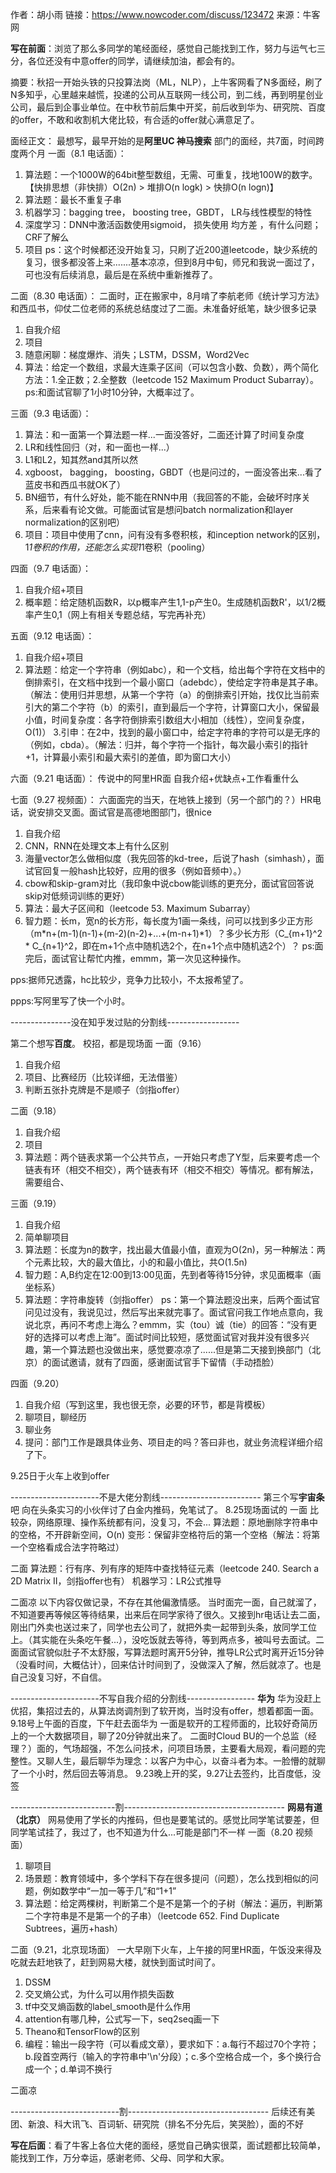 作者：胡小雨
链接：https://www.nowcoder.com/discuss/123472
来源：牛客网

**写在前面**：浏览了那么多同学的笔经面经，感觉自己能找到工作，努力与运气七三分，各位还没有中意offer的同学，请继续加油，都会有的。

摘要：秋招一开始头铁的只投算法岗（ML，NLP），上牛客网看了N多面经，刷了N多知乎，心里越来越慌，投递的公司从互联网一线公司，到二线，再到明星创业公司，最后到企事业单位。在中秋节前后集中开奖，前后收到华为、研究院、百度的offer，不敢和收割机大佬比较，有合适的offer就心满意足了。

面经正文：
最想写，最早开始的是**阿里UC 神马搜索** 部门的面经，共7面，时间跨度两个月
一面（8.1 电话面）：
1. 算法题：一个1000W的64bit整型数组，无需、可重复，找地100W的数字。 【快排思想（非快排）O(2n) > 堆排O(n logk) > 快排O(n logn)】
2. 算法题：最长不重复子串
3. 机器学习：bagging tree， boosting tree，GBDT， LR与线性模型的特性
4. 深度学习：DNN中激活函数使用sigmoid， 损失使用 均方差 ，有什么问题；CRF了解么
5. 项目
ps：这个时候都还没开始复习，只刷了近200道leetcode，缺少系统的复习，很多都没答上来.......基本凉凉，但到8月中旬，师兄和我说一面过了，可也没有后续消息，最后是在系统中重新推荐了。

二面（8.30 电话面）：
二面时，正在搬家中，8月啃了李航老师《统计学习方法》和西瓜书，仰仗二位老师的系统总结度过了二面。未准备好纸笔，缺少很多记录
1. 自我介绍
2. 项目
3. 随意闲聊：梯度爆炸、消失；LSTM，DSSM，Word2Vec
4. 算法：给定一个数组，求最大连乘子区间（可以包含小数、负数），两个简化方法：1.全正数；2.全整数（leetcode 152 Maximum Product Subarray）。
ps:和面试官聊了1小时10分钟，大概率过了。

三面（9.3 电话面）：
1. 算法：和一面第一个算法题一样...一面没答好，二面还计算了时间复杂度
2. LR和线性回归（对，和一面也一样...）
3. L1和L2，知其然and其所以然
4. xgboost， bagging， boosting，GBDT（也是问过的，一面没答出来...看了蓝皮书和西瓜书就OK了）
5. BN细节，有什么好处，能不能在RNN中用（我回答的不能，会破坏时序关系，后来看有论文做。可能面试官是想问batch normalization和layer normalization的区别吧）
6. 项目：项目中使用了cnn，问有没有多卷积核，和inception network的区别，1*1卷积的作用，还能怎么实现1*1卷积（pooling）

四面（9.7 电话面）：
1. 自我介绍+项目
2. 概率题：给定随机函数R，以p概率产生1,1-p产生0。生成随机函数R'，以1/2概率产生0,1（网上有相关专题总结，写完再补充）

五面（9.12 电话面）：
1. 自我介绍+项目
2. 算法题：给定一个字符串（例如abc），和一个文档，给出每个字符在文档中的倒排索引，在文档中找到一个最小窗口（adebdc），使给定字符串是其子串。（解法：使用归并思想，从第一个字符（a）的倒排索引开始，找仅比当前索引大的第二个字符（b）的索引，直到最后一个字符，计算窗口大小，保留最小值，时间复杂度：各字符倒排索引数组大小相加（线性），空间复杂度，O(1)）
3.引申：在2中，找到的最小窗口中，给定字符串的字符可以是无序的（例如，cbda）。（解法：归并，每个字符一个指针，每次最小索引的指针+1，计算最小索引和最大索引的差值，即为窗口大小）

六面（9.21 电话面）：
传说中的阿里HR面
自我介绍+优缺点+工作看重什么

七面（9.27 视频面）：
六面面完的当天，在地铁上接到（另一个部门的？）HR电话，说安排交叉面。面试官是高德地图部门，很nice
1. 自我介绍
2. CNN，RNN在处理文本上有什么区别
3. 海量vector怎么做相似度（我先回答的kd-tree，后说了hash（simhash），面试官回复一般hash比较好，应用的很多（例如音频中）。）
4. cbow和skip-gram对比（我印象中说cbow能训练的更充分，面试官回答说skip对低频词训练的更好）
5. 算法：最大子区间和（leetcode 53. Maximum Subarray）
6. 智力题：长m，宽n的长方形，每长度为1画一条线，问可以找到多少正方形（m*n+(m-1)(n-1)+(m-2)(n-2)+...+(m-n+1)\*1）？多少长方形（C_{m+1}^2  * C_{n+1}^2，即在m+1个点中随机选2个，在n+1个点中随机选2个）？
ps:面完后，面试官让帮忙内推，emmm，第一次见这种操作。

pps:据师兄透露，hc比较少，竞争力比较小，不太报希望了。

ppps:写阿里写了快一个小时。

---------------没在知乎发过贴的分割线------------------

第二个想写**百度**。
校招，都是现场面
一面（9.16）
1. 自我介绍
2. 项目、比赛经历（比较详细，无法借鉴）
3. 判断五张扑克牌是不是顺子（剑指offer）

二面（9.18）
1. 自我介绍
2. 项目
3. 算法题：两个链表求第一个公共节点，一开始只考虑了Y型，后来要考虑一个链表有环（相交不相交），两个链表有环（相交不相交）等情况。都有解法，需要组合、

三面（9.19）
1. 自我介绍
2. 简单聊项目
3. 算法题：长度为n的数字，找出最大值最小值，直观为O(2n)，另一种解法：两个元素比较，大的最大值比，小的和最小值比，共O(1.5n)
4. 智力题：A,B约定在12:00到13:00见面，先到者等待15分钟，求见面概率（画坐标系）
5. 算法题：字符串旋转（剑指offer）
ps：第一个算法题没出来，后两个面试官问见过没有，我说见过，然后写出来就完事了。面试官问我工作地点意向，我说北京，再问不考虑上海么？emmm，实（tou）诚（tie）的回答：“没有更好的选择可以考虑上海”。面试时间比较短，感觉面试官对我并没有很多兴趣，第一个算法题也没做出来，感觉要凉凉了......但是第二天接到换部门（北京）的面试邀请，就有了四面，感谢面试官手下留情（手动捂脸）

四面（9.20）
1. 自我介绍（写到这里，我也很无奈，必要的环节，都是背模板）
2. 聊项目，聊经历
3. 聊业务
4. 提问：部门工作是跟具体业务、项目走的吗？答曰非也，就业务流程详细介绍了下。

9.25日于火车上收到offer

----------------------不是大佬分割线-------------------------
第三个写**宇宙条**吧
向在头条实习的小伙伴讨了白金内推码，免笔试了。
8.25现场面试的
一面
比较杂，网络原理、操作系统都有问，没复习，不会...
算法题：原地删除字符串中的空格，不开辟新空间，O(n)
变形：保留非空格符后的第一个空格（解法：将第一个空格看成合法字符略过）

二面
算法题：行有序、列有序的矩阵中查找特征元素（leetcode 240. Search a 2D Matrix II，剑指offer也有）
机器学习：LR公式推导

二面凉
以下内容仅做记录，不存在其他偏激情感。
当时面完一面，自己就溜了，不知道要再等候区等待结果，出来后在同学家待了很久。又接到hr电话让去二面，刚出门外卖也送过来了，同学也去公司了，就把外卖一起带到头条，放同学工位上。（其实能在头条吃午餐...），没吃饭就去等待，等到两点多，被叫号去面试。二面面试官貌似肚子不太舒服，写算法题时离开5分钟，推导LR公式时离开近15分钟（没看时间，大概估计），回来估计时间到了，没做深入了解，然后就凉了。也是自己没复习好，不自信。

----------------------不写自我介绍的分割线-----------------
**华为**
华为没赶上优招，集招过去的，从算法岗调剂到了软开岗，当时没有offer，想着都面一面。
9.18号上午面的百度，下午赶去面华为
一面是软开的工程师面的，比较好奇简历上的一个大数据项目，聊了20分钟就出来了。
二面时Cloud BU的一个总监（经理？）面的，气场超强，不怎么问技术，问项目场景，主要看大局观，看问题的完整性。又聊人生，最后聊华为理念：以客户为中心，以奋斗者为本。一脸懵的就聊了一个小时，然后回去等消息。
9.23晚上开的奖，9.27让去签约，比百度低，没签

--------------------------割----------------------------------------
**网易有道（北京）**
网易使用了学长的内推码，但也是要笔试的。感觉比同学笔试要差，但同学笔试挂了，我过了，也不知道为什么...可能是部门不一样
一面（8.20 视频面）
1. 聊项目
2. 场景题：教育领域中，多个学科下存在很多提问（问题），怎么找到相似的问题，例如数学中“一加一等于几”和“1+1”
3. 算法题：给定两棵树，判断第二个是不是第一个的子树（解法：遍历，判断第二个字符串是不是第一个的子串）（leetcode 652. Find Duplicate Subtrees，遍历+hash）

二面（9.21，北京现场面）
一大早刚下火车，上午接的阿里HR面，午饭没来得及吃就去赶地铁了，赶到网易大楼，就快到面试时间了。
1. DSSM
2. 交叉熵公式，为什么可以用作损失函数
3. tf中交叉熵函数的label_smooth是什么作用
4. attention有哪几种，公式写一下，seq2seq画一下
5. Theano和TensorFlow的区别
6. 编程：输出一段字符（可以看成文章），要求如下：a.每行不超过70个字符；b.段首空两行（输入的字符串中'\n'分段）；c.多个空格合成一个，多个换行合成一个；d.单词不换行

二面凉


---------------------------割-----------------------------------
后续还有美团、新浪、科大讯飞、百词斩、研究院（排名不分先后，笑哭脸），面的不好

**写在后面**：看了牛客上各位大佬的面经，感觉自己确实很菜，面试题都比较简单，能找到工作，万分幸运，感谢老师、父母、同学和大家。
